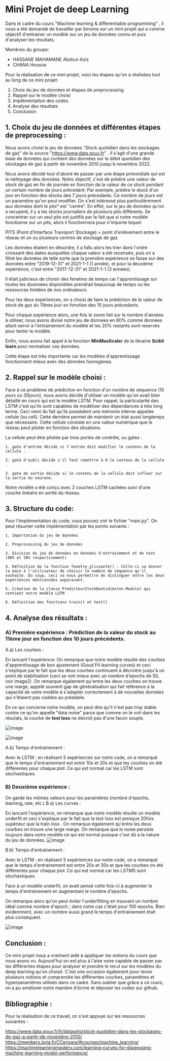 # Mini Projet de deep Learning

Dans le cadre du cours "Machine learning & differentiable programming" , il nous a été demandé de travailler par binome 
sur un mini projet qui a comme objectif d'entrainer un modèle sur un jeu de données connu et puis d'analyser les résultats.

Membres du groupe:
- HASSANE MAHAMANE Abdoul-Aziz
- CHANA Housna

Pour la réalisation de ce mini projet, voici les étapes qu'on a réalisées tout au long de ce mini projet:

1. Choix du jeu de données et étapes de preprocessing
2. Rappel sur le modèle choisi
3. Implémentation des codes
4. Analyse des résultats
5. Conclusion

## 1. Choix du jeu de données et différentes étapes de preprocessing :

Nous avons choisi le jeu de données "Stock quotidien dans les stockages de gaz" de la source "https://www.data.gouv.fr" . 
Il s'agit d'une grande base de données qui contient des données sur le débit quotidien des stockages de gaz à partir de 
novembre 2010 jusqu'à novembre 2022.

Nous avons décidé tout d'abord de passer par une étape primordiale qui est le nettoyage des données.
Notre objectif, c'est de prédire une valeur de stock de gaz en fin de journée en fonction de la valeur de ce stock 
pendant un certain nombre de jours précedant; Par exemple, prédire le stock d'un jour en fonction des stocks des 7 jours 
précedants. Ce nombre de jours est un paramètre qu'on peut modifier.
On s'est intéressé plus particulièrement aux données dont le pits* est "centre". En effet, sur le jeu de données qu'on a recuperé, 
il y a les stocks journaliers de plusieurs pits différents. Se concentrer sur un seul pits est justifié par le fait que si 
notre modèle fonctionne sur un pits, alors il fonctionnera pour n'importe lequel.

PITS (Point d'Interface Transport Stockage) = point d'enlèvement entre le réseau et un ou plusieurs centres de stockage de gaz

Les données étaient en désordre, il a fallu alors les trier dans l'ordre croissant des dates auxquelles chaque valeur a 
été recensée, puis on a filtré les données de telle sorte que la première expérience se fasse sur des données entre "2019-12-31" 
et 2021-1-1 (1 année), et pour la deuxième expérience, c'est entre "2017-12-31" et 2021-1-1 (3 années).

Il était judicieux de choisir des fenetres de temps car l'apprentissage sur toutes les doonnées disponibles prendrait beaucoup 
de temps vu les ressources limitées de nos ordinateurs.

Pour les deux expériences, on a choisi de faire la prédiction de la valeur de stock de gaz du 11ème jour en fonction des 10 jours précedants.

Pour chaque expérience alors, une fois le zoom fait sur le nombre d'années à utiliser, nous avons divisé notre jeu de données 
en 80% comme données allant servir à l'entrainement du modèle et les 20% restants sont reservés pour tester le modèle.

Enfin, nous avons fait appel à la fonction **MinMaxScaler** de la librairie **Scikit learn** pour normaliser ces données.

Cette étape est très importante car les modèles d'apprentissage fonctionnent mieux avec des données homogènes.


## 2. Rappel sur le modèle choisi :

Face à ce problème de prédiction en fonction d'un nombre de séquence (10 jours ou 30jours), nous avons décidé d'utiliser 
un modèle qu'on avait bien détaillé en cours qui est le modèle LSTM.
Pour rappel, la particularité des LSTM c'est qu'ils sont capables de modéliser des dépendances à très long terme. Ceci vient du fait qu'ils possèdent une mémoire interne appelée cellule (ou cell). Cette dernière permet de maintenir un état aussi longtemps que nécessaire. Cette cellule consiste en une valeur numérique que le réseau peut piloter en fonction des situations.

La cellule peut être pilotée par trois portes de contrôle, ou gates :

    1. gate d'entrée décide si l'entrée doit modifier le contenu de la cellule .

    2. gate d'oubli décide s'il faut remettre à 0 le contenu de la cellule .

    3. gate de sortie décide si le contenu de la cellule doit influer sur la sortie du neurone.

Notre modèle a été conçu avec 2 couches LSTM cachées suivi d'une couche linéaire en sortie du réseau.

## 3. Structure du code:

Pour l'implémentation du code, vous pouvez voir le fichier "main.py". On peut résumer cette implémentation par les points suivants :

    1. Importation du jeu de données

    2. Preprocessing du jeu de données

    3. Division du jeu de données en données d'entrainement et de test (80% et 20% respectivement)

    4. Définition de la fonction fenetre_glissante() : Celle-ci va donner la main à l'utilisateur de choisir le nombre de séquence qu'il souhaite. Du coup, ceci va nous permettre de distinguer entre les deux expériences mentionnées auparavant.

    5. Création de la classe PredicteurStockQuotidien(nn.Module) qui contient notre modèle LSTM

    6. Définition des fonctions train() et test()


## 4. Analyse des résultats :

### A) Première expérience : Prédiction de la valeur du stock au 11ème jour en fonction des 10 jours précédents.

A.a) Les courbes :

En lancant l'expérience:
On remarque que notre modèle résulte des courbes d'apprentissage de bon ajustement (Good Fit learning curves) et ceci 
s'explique par le fait que les deux courbes continuent à décroitre jusqu'à un point de stabilisation (ceci se voit mieux 
avec un nombre d'epochs de 50, voir image2). On remarque également qu'entre les deux courbes on trouve une marge, appelé souvent gap de généralisation qui fait référence à la capacité de votre modèle à s'adapter correctement à de nouvelles données qui n'étaient pas visibles au préalable.

En ce qui concerne notre modèle, on peut dire qu'il n'est pas trop stable contre ce qu'on appelle "data noise" parce que comme 
on le voit dans les résulats, la courbe de **test loss** ne decroit pas d'une facon souple.

![image](Image_1_experience1.png)

![image](Image_2_experience_1.png)

A.b) Temps d'entrainement :

Avec le LSTM : en réalisant 5 expériences sur notre code, on a remarqué que le temps d'entrainement est entre 10s et 20s 
et que les courbes on été différentes pour chaque plot .Ce qui est normal car les LSTM sont stochastiques.

### B) Deuxième expérience :

On garde les mêmes valeurs pour les paramètres (nombre d'epochs, learning_rate, etc.)
B.a) Les curves :

En lancant l'expérience, on remarque que notre modèle résulte un modèle underfit et ceci s'explique par le fait que la test loss 
est presque 20fois supérieur que la train loss . On remarque également qu'entre les deux courbes on trouve une large marge.
On remarque que le noise persiste toujours dans notre modèle ce qui est normal puisque c'est dû a la nature du jeu de données.
![image](Image_1_experience_2.png)

B.b) Temps d'entrainement :

Avec le LSTM : en réalisant 5 expériences sur notre code, on a remarqué que le temps d'entrainement est entre 20s et 30s 
et que les courbes on été différentes pour chaque plot .Ce qui est normal car les LSTMS sont stochastiques.

Face à un modèle underfit, on avait pensé cette fois-ci à augmenter le temps d'entrainement en augmentant le nombre d'epochs. 

On remarque alors qu'on peut éviter l'underfitting en trouvant un nombre idéal comme nombre d'epoch ; dans notre cas c'était pour 100 epochs.
Bien évidemment, avec un nombre aussi grand le temps d'entrainement était plus conséquent.

![image](Image_2_experience_2.png)

## Conclusion :

Ce mini projet nous a vraiment aidé à appliquer les notions du cours que nous avons vu. Aujourd'hui on est plus à l'aise 
voire capable de passer par les différentes étapes pour analyser et prendre le recul sur les modèles du deep learning qu'on choisit. 
C'est une occasion également pour revoir plusieurs notions et comprendre les différentes courbes, paramètres et hyperparamètres utilisés dans ce cadre.
Sans oublier que grâce a ce cours, on a pu améliorer notre manière d'écrire et déposer les codes sur github.

## Bibliographie :

Pour la réalisation de ce travail, on s'est appuyé sur les ressources suivantes :

https://www.data.gouv.fr/fr/datasets/stock-quotidien-dans-les-stockages-de-gaz-a-partir-de-novembre-2010/
https://members.loria.fr/CCerisara/#courses/machine_learning/
https://machinelearningmastery.com/learning-curves-for-diagnosing-machine-learning-model-performance/
